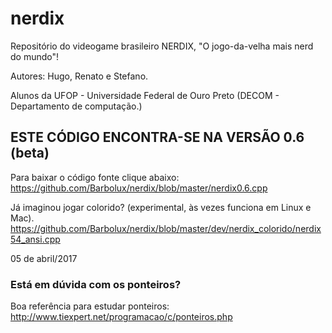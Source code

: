 # nerdix
Repositório do videogame brasileiro NERDIX, "O jogo-da-velha mais nerd do mundo"!

Autores: Hugo, Renato e Stefano.

Alunos da UFOP - Universidade Federal de Ouro Preto (DECOM - Departamento de computação.)


## ESTE CÓDIGO ENCONTRA-SE NA VERSÃO 0.6 (beta)
Para baixar o código fonte clique abaixo:
https://github.com/Barbolux/nerdix/blob/master/nerdix0.6.cpp

Já imaginou jogar colorido? (experimental, às vezes funciona em Linux e Mac).
https://github.com/Barbolux/nerdix/blob/master/dev/nerdix_colorido/nerdix54_ansi.cpp



05
de abril/2017
### Está em dúvida com os ponteiros?
Boa referência para estudar ponteiros: http://www.tiexpert.net/programacao/c/ponteiros.php
